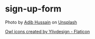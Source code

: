 # sign-up-form

Photo by <a href="https://unsplash.com/@r_ded?utm_content=creditCopyText&utm_medium=referral&utm_source=unsplash">Adib Hussain</a> on <a href="https://unsplash.com/photos/silhouette-of-tower-during-sunset-HacYu3dQcuw?utm_content=creditCopyText&utm_medium=referral&utm_source=unsplash">Unsplash</a>

<a href="https://www.flaticon.com/free-icons/owl" title="owl icons">Owl icons created by Ylivdesign - Flaticon</a>
